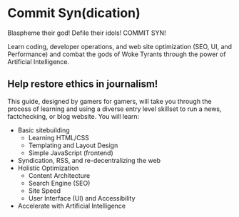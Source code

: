# Commit Syn(dication)
Blaspheme their god! Defile their idols! COMMIT SYN! 

Learn coding, developer operations, and web site optimization (SEO, UI, and Performance) and combat the gods of Woke Tyrants through the power of Artificial Intelligence. 

## Help restore ethics in journalism! 

This guide, designed by gamers for gamers, will take you through the process of learning and using a diverse entry level skillset to run a news, factchecking, or blog website. You will learn:

- Basic sitebuilding
  -  Learning HTML/CSS
  -  Templating and Layout Design
  -  Simple JavaScript (frontend)
- Syndication, RSS, and re-decentralizing the web
- Holistic Optimization
  - Content Architecture
  - Search Engine (SEO)
  - Site Speed
  - User Interface (UI) and Accessibility
- Accelerate with Artificial Intelligence 

  
